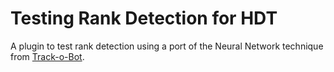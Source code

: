 # Testing Rank Detection for HDT
A plugin to test rank detection using a port of the Neural Network technique from [Track-o-Bot](https://github.com/stevschmid/track-o-bot). 
